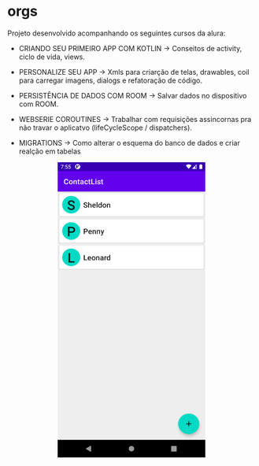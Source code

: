 # orgs

Projeto desenvolvido acompanhando os seguintes cursos da alura:

- CRIANDO SEU PRIMEIRO APP COM KOTLIN -> Conseitos de activity, ciclo de vida, views.

- PERSONALIZE SEU APP -> Xmls para criarção de telas, drawables, coil para carregar imagens, dialogs e refatoração de código.

- PERSISTÊNCIA DE DADOS COM ROOM -> Salvar dados no dispositivo com ROOM.

- WEBSERIE COROUTINES -> Trabalhar com requisições assincornas pra não travar o aplicatvo (lifeCycleScope / dispatchers).

- MIGRATIONS -> Como alterar o esquema do banco de dados e criar realção em tabelas


<p align="center">
<img src="https://github.com/joaomouratocn/ContactList/blob/main/Screenshot_20210811_195558.png" width="300" height="600"/>
</p>

